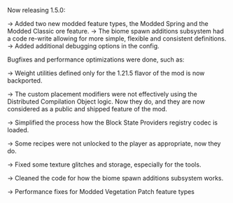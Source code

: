 Now releasing 1.5.0:

-> Added two new modded feature types, the Modded Spring and the Modded Classic ore feature.
-> The biome spawn additions subsystem had a code re-write allowing for more simple, flexible and consistent definitions.
-> Added additional debugging options in the config. 

Bugfixes and performance optimizations were done, such as:

-> Weight utilities defined only for the 1.21.5 flavor of the mod is now backported.

-> The custom placement modifiers were not effectively using the Distributed Compilation Object logic. Now they do, and they are now considered as a public and shipped feature of the mod.

-> Simplified the process how the Block State Providers registry codec is loaded.

-> Some recipes were not unlocked to the player as appropriate, now they do.

-> Fixed some texture glitches and storage, especially for the tools.

-> Cleaned the code for how the biome spawn additions subsystem works.

-> Performance fixes for Modded Vegetation Patch feature types